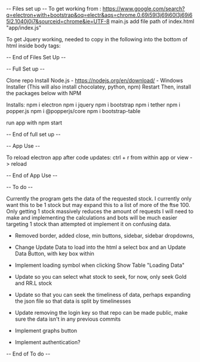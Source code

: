 -- Files set up --
To get working from : https://www.google.com/search?q=electron+with+bootstrap&oq=electr&aqs=chrome.0.69i59l3j69i60l3j69i65l2.1040j0j7&sourceid=chrome&ie=UTF-8
main.js add file path of index.html "app/index.js"

To get Jquery working, needed to copy in the following into the bottom of html inside body tags:
<!-- Insert this line above script imports  -->
<script>if (typeof module === 'object') { window.module = module; module = undefined; }</script>

<!-- normal script imports etc  -->
<script src="../node_modules/jquery/dist/jquery.min.js"></script>
<script src="renderer.js"></script>
<script src="js.js"></script>

<!-- Insert this line after script imports -->
<script>if (window.mondule) module = window.module;</script>

-- End of Files Set Up -- 


-- Full Set up -- 

Clone repo
Install Node.js - https://nodejs.org/en/download/ - Windows Installer (This will also install chocolatey, python, npm)
Restart
Then, install the packages below with NPM

Installs:
npm i electron
npm i jquery
npm i bootstrap
npm i tether
npm i popper.js
npm i @popperjs/core
npm i bootstrap-table

run app with npm start

-- End of full set up --


-- App Use --

To reload electron app after code updates:
ctrl + r from within app or view -> reload

-- End of App Use --


-- To do --

Currently the program gets the data of the requested stock. I currently only want this to be 1 stock but may 
expand this to a list of more of the ftse 100. Only getting 1 stock massively reduces the amount of requests
I will need to make and implementing the calculations and bots will be much easier targeting 1 stock than
attempted ot implement it on confusing data. 

- Removed border, added close, min buttons, sidebar, sidebar dropdowns, 

- Change Update Data to load into the html a select box and an Update Data Button, with key box within
- Implement loading symbol when clicking Show Table "Loading Data"
- Update so you can select what stock to seek, for now, only seek Gold and RR.L stock
- Update so that you can seek the timeliness of data, perhaps expanding the json file so that data is split by timelinesses
- Update removing the login key so that repo can be made public, make sure the data isn't in any previous commits
- Implement graphs button
- Implement authentication?

-- End of To do --

